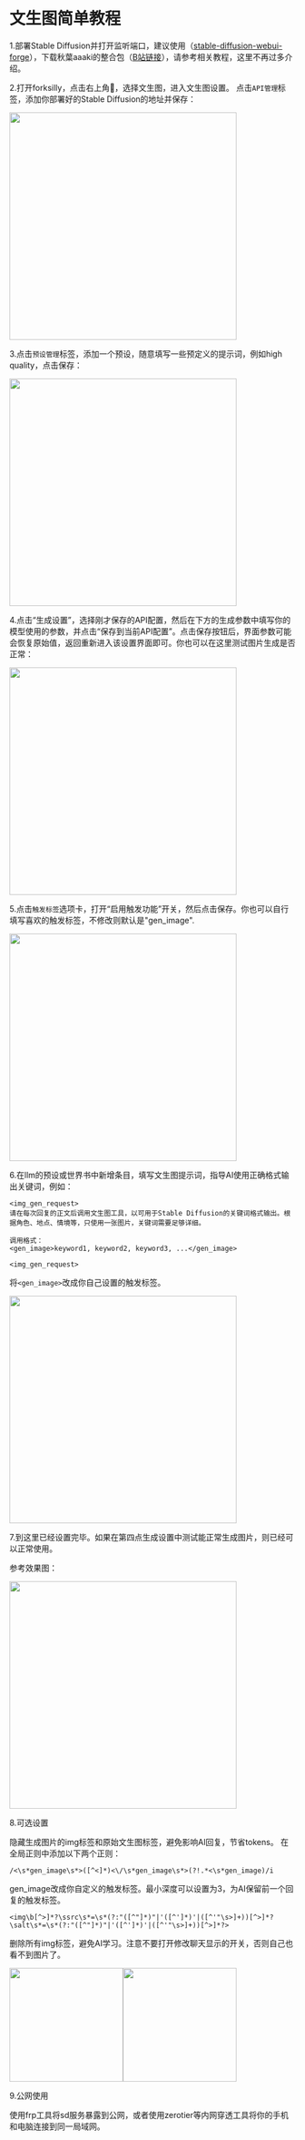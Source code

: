 # 文生图简单教程

1.部署Stable Diffusion并打开监听端口，建议使用（[stable-diffusion-webui-forge](https://github.com/lllyasviel/stable-diffusion-webui-forge)），下载秋葉aaaki的整合包（[B站链接](https://www.bilibili.com/video/BV1rc6nYNEYo)），请参考相关教程，这里不再过多介绍。

2.打开forksilly，点击右上角🔧，选择文生图，进入文生图设置。
点击`API管理`标签，添加你部署好的Stable Diffusion的地址并保存：

<img src="./images/help/sdAPI.png" width="400"/>

3.点击`预设管理`标签，添加一个预设，随意填写一些预定义的提示词，例如high quality，点击保存：

<img src="./images/help/imggenPreset.png" width="400"/>

4.点击“生成设置”，选择刚才保存的API配置，然后在下方的生成参数中填写你的模型使用的参数，并点击“保存到当前API配置”。点击保存按钮后，界面参数可能会恢复原始值，返回重新进入该设置界面即可。你也可以在这里测试图片生成是否正常：

<img src="./images/help/imggenParameter.png" width="400"/>

5.点击`触发标签`选项卡，打开“启用触发功能”开关，然后点击保存。你也可以自行填写喜欢的触发标签，不修改则默认是"gen_image".

<img src="./images/help/imggenTrigger.png" width="400"/>

6.在llm的预设或世界书中新增条目，填写文生图提示词，指导AI使用正确格式输出关键词，例如：

```
<img_gen_request>
请在每次回复的正文后调用文生图工具，以可用于Stable Diffusion的关键词格式输出。根据角色、地点、情境等，只使用一张图片，关键词需要足够详细。

调用格式：
<gen_image>keyword1, keyword2, keyword3, ...</gen_image>

<img_gen_request>

```

将`<gen_image>`改成你自己设置的触发标签。

<img src="./images/help/imggenPrompt.png" width="400"/>

7.到这里已经设置完毕。如果在第四点生成设置中测试能正常生成图片，则已经可以正常使用。

参考效果图：

<img src="./images/help/ReferenceImg.jpg" width="400"/>

8.可选设置

隐藏生成图片的img标签和原始文生图标签，避免影响AI回复，节省tokens。
在全局正则中添加以下两个正则：

`/<\s*gen_image\s*>([^<]*)<\/\s*gen_image\s*>(?!.*<\s*gen_image)/i`

gen_image改成你自定义的触发标签。最小深度可以设置为3，为AI保留前一个回复的触发标签。

`<img\b[^>]*?\ssrc\s*=\s*(?:"([^"]*)"|'([^']*)'|([^'"\s>]+))[^>]*?\salt\s*=\s*(?:"([^"]*)"|'([^']*)'|([^'"\s>]+))[^>]*?>`

删除所有img标签，避免AI学习。注意不要打开修改聊天显示的开关，否则自己也看不到图片了。

<img src="./images/help/noGentag.jpg" width="200"/><img src="./images/help/noImgtag.jpg" width="200"/>

9.公网使用

使用frp工具将sd服务暴露到公网，或者使用zerotier等内网穿透工具将你的手机和电脑连接到同一局域网。
